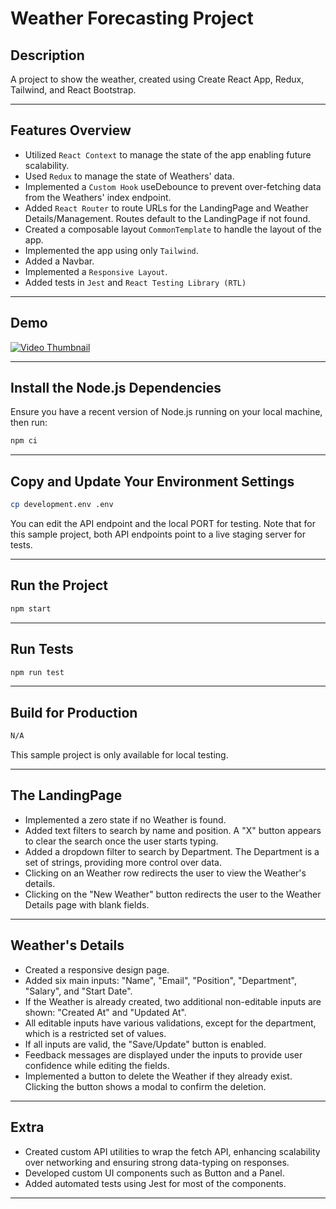 
# Weather Forecasting Project

## Description

A project to show the weather, created using Create React App, Redux, Tailwind, and React Bootstrap.

---

## Features Overview

- Utilized `React Context` to manage the state of the app enabling future scalability.
- Used `Redux` to manage the state of Weathers' data.
- Implemented a `Custom Hook` useDebounce to prevent over-fetching data from the Weathers' index endpoint.
- Added `React Router` to route URLs for the LandingPage and Weather Details/Management. Routes default to the LandingPage if not found.
- Created a composable layout  `CommonTemplate` to handle the layout of the app.
- Implemented the app using only `Tailwind`.
- Added a Navbar.
- Implemented a `Responsive Layout`.
- Added tests in `Jest` and `React Testing Library (RTL)`

---

## Demo

[![Video Thumbnail](https://www.buddyget.net/static/img/pictures/2bd33242-370e-40c2-b2ae-8625f30dda51.png)](https://drive.google.com/file/d/19C17Y1L3P6fLAU6oyZW1Xad0PQRD4MgU/view?usp=sharing)


---

## Install the Node.js Dependencies

Ensure you have a recent version of Node.js running on your local machine, then run:

```sh
npm ci
```

---

## Copy and Update Your Environment Settings

```sh
cp development.env .env
```

You can edit the API endpoint and the local PORT for testing. Note that for this sample project, both API endpoints point to a live staging server for tests.

---

## Run the Project

```sh
npm start
```

---

## Run Tests

```sh
npm run test
```

---

## Build for Production

```sh
N/A
```

This sample project is only available for local testing.

---


## The LandingPage

- Implemented a zero state if no Weather is found.
- Added text filters to search by name and position. A "X" button appears to clear the search once the user starts typing.
- Added a dropdown filter to search by Department. The Department is a set of strings, providing more control over data.
- Clicking on an Weather row redirects the user to view the Weather's details.
- Clicking on the "New Weather" button redirects the user to the Weather Details page with blank fields.

---

## Weather's Details

- Created a responsive design page.
- Added six main inputs: "Name", "Email", "Position", "Department", "Salary", and "Start Date".
- If the Weather is already created, two additional non-editable inputs are shown: "Created At" and "Updated At".
- All editable inputs have various validations, except for the department, which is a restricted set of values.
- If all inputs are valid, the "Save/Update" button is enabled.
- Feedback messages are displayed under the inputs to provide user confidence while editing the fields.
- Implemented a button to delete the Weather if they already exist. Clicking the button shows a modal to confirm the deletion.

---

## Extra


- Created custom API utilities to wrap the fetch API, enhancing scalability over networking and ensuring strong data-typing on responses.
- Developed custom UI components such as Button and a Panel.
- Added automated tests using Jest for most of the components.

---
